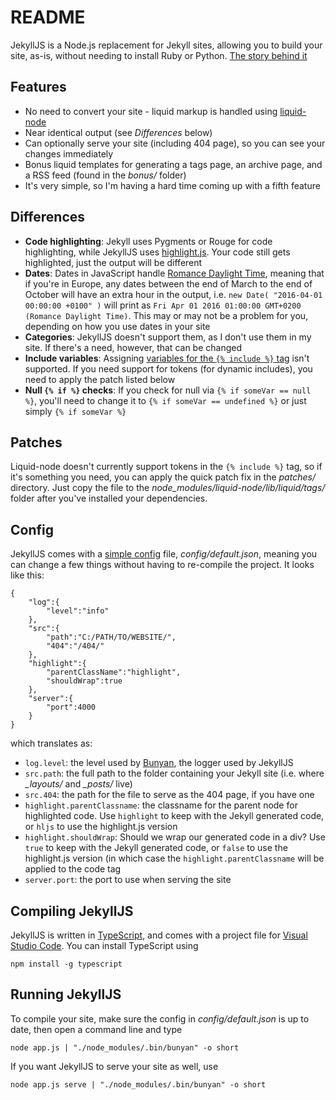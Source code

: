 # README #

JekyllJS is a Node.js replacement for Jekyll sites, allowing you to build your site, as-is, without needing to install Ruby or Python. [The story behind it](http://divillysausages.com/2016/01/24/leaving-jekyll-behind/)

## Features ##

- No need to convert your site - liquid markup is handled using [liquid-node](https://github.com/sirlantis/liquid-node)
- Near identical output (see *Differences* below)
- Can optionally serve your site (including 404 page), so you can see your changes immediately
- Bonus liquid templates for generating a tags page, an archive page, and a RSS feed (found in the *bonus/* folder)
- It's very simple, so I'm having a hard time coming up with a fifth feature

## Differences ##

- **Code highlighting**: Jekyll uses Pygments or Rouge for code highlighting, while JekyllJS uses [highlight.js](https://highlightjs.org/). Your code still gets highlighted, just the output will be different
- **Dates**: Dates in JavaScript handle [Romance Daylight Time](https://en.wikipedia.org/wiki/Central_European_Time), meaning that if you're in Europe, any dates between the end of March to the end of October will have an extra hour in the output, i.e. `new Date( "2016-04-01 00:00:00 +0100" )` will print as `Fri Apr 01 2016 01:00:00 GMT+0200 (Romance Daylight Time)`. This may or may not be a problem for you, depending on how you use dates in your site
- **Categories**: JekyllJS doesn't support them, as I don't use them in my site. If there's a need, however, that can be changed
- **Include variables**: Assigning [variables for the `{% include %}` tag](http://jekyllrb.com/docs/templates/#includes) isn't supported. If you need support for tokens (for dynamic includes), you need to apply the patch listed below
- **Null `{% if %}` checks**: If you check for null via `{% if someVar == null %}`, you'll need to change it to `{% if someVar == undefined %}` or just simply `{% if someVar %}`

## Patches ##

Liquid-node doesn't currently support tokens in the `{% include %}` tag, so if it's something you need, you can apply the quick patch fix in the *patches/* directory. Just copy the file to the *node_modules/liquid-node/lib/liquid/tags/* folder after you've installed your dependencies.

## Config ##

JekyllJS comes with a [simple config](https://github.com/lorenwest/node-config) file, *config/default.json*, meaning you can change a few things without having to re-compile the project. It looks like this:

```
{
	"log":{
		"level":"info"
	},
	"src":{
		"path":"C:/PATH/TO/WEBSITE/",
		"404":"/404/"
	},
	"highlight":{
		"parentClassName":"highlight",
		"shouldWrap":true
	},
	"server":{
		"port":4000
	}
}
```

which translates as:

- `log.level`: the level used by [Bunyan](https://github.com/trentm/node-bunyan), the logger used by JekyllJS
- `src.path`: the full path to the folder containing your Jekyll site (i.e. where *_layouts/* and *_posts/* live)
- `src.404`: the path for the file to serve as the 404 page, if you have one
- `highlight.parentClassname`: the classname for the parent node for highlighted code. Use `highlight` to keep with the Jekyll generated code, or `hljs` to use the highlight.js version
- `highlight.shouldWrap`: Should we wrap our generated code in a div? Use `true` to keep with the Jekyll generated code, or `false` to use the highlight.js version (in which case the `highlight.parentClassname` will be applied to the code tag
- `server.port`: the port to use when serving the site

## Compiling JekyllJS ##

JekyllJS is written in [TypeScript](http://www.typescriptlang.org/), and comes with a project file for [Visual Studio Code](https://code.visualstudio.com/). You can install TypeScript using 

```npm install -g typescript```

## Running JekyllJS ##

To compile your site, make sure the config in *config/default.json* is up to date, then open a command line and type

```node app.js | "./node_modules/.bin/bunyan" -o short```

If you want JekyllJS to serve your site as well, use

```node app.js serve | "./node_modules/.bin/bunyan" -o short```